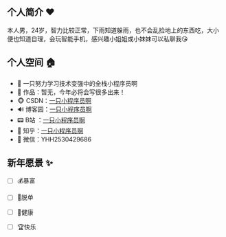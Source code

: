 ## 个人简介 :heart:

​	本人男，24岁，智力比较正常，下雨知道躲雨，也不会乱捡地上的东西吃，大小便也知道自理，会玩智能手机，感兴趣小姐姐或小妹妹可以私聊我😘

## 个人空间 🏠

- 🐧 一只努力学习技术变强中的全栈小程序员啊
- 🏡 作品：暂无，今年必将会写很多出来！
- 🐵 CSDN：[一只小程序员啊](https://blog.csdn.net/qq_42169450?type=blog)
- 🔊 博客园：[一只小程序员啊](https://www.cnblogs.com/yhhblog/)
- 📟 B站 ：[一只小程序员啊](https://space.bilibili.com/294846344)
- 🤔 知乎：[一只小程序员啊](https://www.zhihu.com/people/cheng-xu-yuan-31-91)
- 💬 微信：YHH2530429686

## 新年愿景 ✨

- [ ] 💰暴富
- [ ] 👩脱单
- [ ] 🍉健康
- [ ] 🏆快乐

